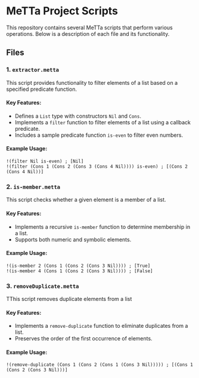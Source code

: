 # MeTTa Project Scripts

This repository contains several MeTTa scripts that perform various operations. Below is a description of each file and its functionality.

## Files

### 1. `extractor.metta`
This script provides functionality to filter elements of a list based on a specified predicate function.

#### Key Features:
- Defines a `List` type with constructors `Nil` and `Cons`.
- Implements a `filter` function to filter elements of a list using a callback predicate.
- Includes a sample predicate function `is-even` to filter even numbers.

#### Example Usage:
```metta
!(filter Nil is-even) ; [Nil]
!(filter (Cons 1 (Cons 2 (Cons 3 (Cons 4 Nil)))) is-even) ; [(Cons 2 (Cons 4 Nil))]
```

### 2. `is-member.metta`
This script checks whether a given element is a member of a list.

#### Key Features:
- Implements a recursive `is-member` function to determine membership in a list.
- Supports both numeric and symbolic elements.

#### Example Usage:
```metta
!(is-member 2 (Cons 1 (Cons 2 (Cons 3 Nil)))) ; [True]
!(is-member 4 (Cons 1 (Cons 2 (Cons 3 Nil)))) ; [False]
```

### 3. `removeDuplicate.metta`
TThis script removes duplicate elements from a list

#### Key Features:
- Implements a `remove-duplicate` function to eliminate duplicates from a list.
- Preserves the order of the first occurrence of elements.

#### Example Usage:
```metta
!(remove-duplicate (Cons 1 (Cons 2 (Cons 1 (Cons 3 Nil))))) ; [(Cons 1 (Cons 2 (Cons 3 Nil)))]
```

